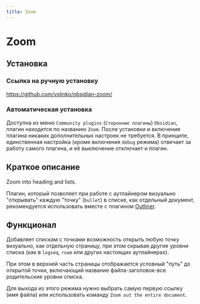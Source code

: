 ```yaml
---
title: Zoom
---
```


# Zoom

## Установка

### Ссылка на ручную установку

<https://github.com/vslinko/obsidian-zoom/>

### Автоматическая установка

Доступна из меню `Community plugins` (`Сторонние плагины`) `Obsidian`, плагин находится по названию `Zoom`. После установки и включения плагина никаких дополнительных настроек не требуется. В принципе, единственная настройка (кроме включения `debug` режима) отвечает за работу самого плагина, и её выключение отключает и плагин.

## Краткое описание

Zoom into heading and lists.

Плагин, который позволяет при работе с аутлайнером визуально "открывать" каждую "точку" (`bullet`) в списке, как отдельный документ, рекомендуется использовать вместе с плагином [Outliner](<./Outliner.md>).

## Функционал

Добавляет спискам с точками возможность открыть любую точку визуально, как отдельную страницу, при этом скрывая другие уровни списка (как в `logseq`, `roam` или других настоящих аутлайнерах).

При этом в верхней часть страницы отображается условный "путь" до открытой точки, включающий название файла-заголовок-все родительские уровни списка.

Для выхода из этого режима нужно выбрать самую первую ссылку (имя файла) или использовать команду `Zoom out the entire document`.
